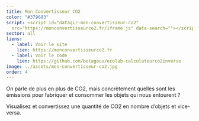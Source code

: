 ```yaml
---
title: Mon Convertisseur CO2
color: "#379683"
script: <script id="datagir-mon-convertisseur-co2"
  src="https://monconvertisseurco2.fr/iframe.js" data-search=""></script>
sector: all
liens:
  - label: Voir le site
    lien: https://monconvertisseurco2.fr
  - label: Voir le code
    lien: https://github.com/betagouv/ecolab-calculateurco2inverse
image: ../assets/mon-convertisseur-co2.jpg
order: 4
---
```


On parle de plus en plus de CO2, mais concrètement quelles sont les émissions pour fabriquer et consommer les objets qui nous entourent ?

Visualisez et convertissez une quantité de CO2 en nombre d’objets et vice-versa.
